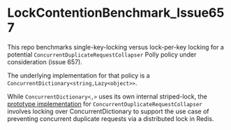 # LockContentionBenchmark_Issue657

This repo benchmarks single-key-locking versus lock-per-key locking for a potential `ConcurrentDuplicateRequestCollapser` Polly policy under consideration (issue 657).  

The underlying implementation for that policy is a `ConcurrentDictionary<string,Lazy<object>>`.

While `ConcurrentDictionary<,>` uses its own internal striped-lock, the [prototype implementation](https://github.com/reisenberger/Polly/commit/d314db4e7b2eb39baac60f43b51134f4e9772e6a) for `ConcurrentDuplicateRequestCollapser` involves locking over ConcurrentDictionary to support the use case of preventing concurrent duplicate requests via a distributed lock in Redis.
